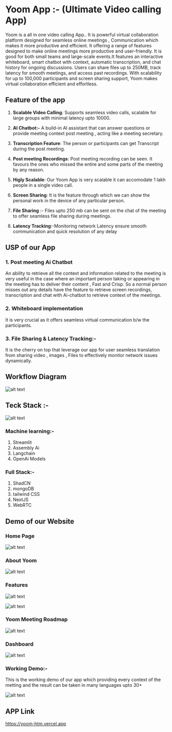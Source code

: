 # Yoom App :- (Ultimate Video calling App)

Yoom is a all in one video calling App..
 It is powerful virtual collaboration platform designed for seamless online meetings , Communication which makes it more productive and efficient. It offering a range of features designed to make online meetings more productive and user-friendly. It is good for both small teams and large-scale events.It features an interactive whiteboard, smart chatbot with context, automatic transcription, and chat history for ongoing discussions. Users can share files up to 250MB, track latency for smooth meetings, and access past recordings. With scalability for up to 100,000 participants and screen sharing support, Yoom makes virtual collaboration efficient and effortless.


## Feature of the app
1. **Scalable Video Calling**: Supports seamless video calls, scalable for large groups with minimal latency upto 10000.
2. **AI Chatbot:-** A build-in AI assistant that can answer questions or provide meeting context post meeting , acting like a meeting secretary.

3. **Transcription Feature**: The person or participants can get Transcript during the post meeting.
4. **Post meeting Recordings**: Post meeting recording  can be seen. It favours the ones who missed the entire and some parts of the meeting by any reason.

5. **Higly Scalable**: Our Yoom App is very scalable it can accomodate 1 lakh people in a single video call.

6. **Screen Sharing**: It is the feature through which we can show the personal work in the device of any particular person.
7. **File Sharing** :- Files upto 250 mb can be sent on the chat of the meeting to offer seamless file sharing during meetings.
8. **Latency Tracking**:-Monitoring network Latency ensure smooth communication and quick resolution of any delay

## USP of our App

### 1. Post meeting Ai Chatbot
An ability to retrieve all the context and information related to the meeting is very useful in the case where an important person taking or appearing in the meeting has to deliver their content , Fast and Crisp. So a normal person misses out any details  have the feature to retrieve screen recordings, transcription and chat with Ai-chatbot to retrieve context of the meetings.

### 2. Whiteboard implementation
It is very crucial as it offers seamless  virtual communication b/w the participants. 

### 3. File Sharing & Latency Tracking:-
It is the cherry on top that leverage our app for user seamless translation from sharing video , images , Files to effectively monitor network issues dynamically.

## Workflow Diagram
![alt text](assests/diagram-export-14-09-2024-16_04_15.png)


## Teck Stack :- 
![alt text](<assests/Untitled design.png>)

### Machine learning:-

1. Streamlit
2. Assembly Ai
3. Langchain
4. OpenAi Models

### Full Stack:-
1. ShadCN
2. mongoDB
3. tailwind CSS
4. NextJS
5. WebRTC

## Demo of our Website

### Home Page
![alt text](<assests/Screenshot 2024-09-15 at 9.31.40ΓÇ»AM.png>)
### About Yoom
![alt text](<assests/Screenshot 2024-09-15 at 9.31.46ΓÇ»AM.png>)

### Features
![alt text](<assests/Screenshot 2024-09-15 at 9.32.44ΓÇ»AM.png>)

![alt text](<assests/Screenshot 2024-09-15 at 9.32.54ΓÇ»AM.png>)

### Yoom Meeting Roadmap
![alt text](<assests/Screenshot 2024-09-15 at 9.33.09ΓÇ»AM.png>)

### Dashboard
![alt text](<assests/Screenshot 2024-09-15 at 9.34.57ΓÇ»AM.png>)

### Working Demo:-
This is the working demo of our app which providing every context of the metting and the result can be taken in many languages upto 30+

![alt text](<assests/Screenshot 2024-09-15 at 9.51.23ΓÇ»AM.png>)

## APP Link
https://yoom-htm.vercel.app
